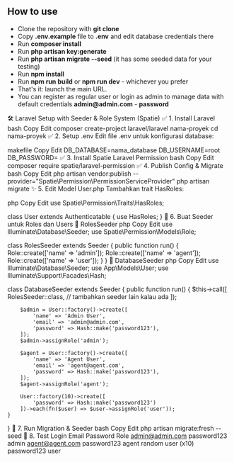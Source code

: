 

## How to use

- Clone the repository with __git clone__
- Copy __.env.example__ file to __.env__ and edit database credentials there
- Run __composer install__
- Run __php artisan key:generate__
- Run __php artisan migrate --seed__ (it has some seeded data for your testing)
- Run __npm install__
- Run __npm run build__ or __npm run dev__ - whichever you prefer
- That's it: launch the main URL.
- You can register as regular user or login as admin to manage data with default credentials __admin@admin.com__ - __password__


🛠️ Laravel Setup with Seeder & Role System (Spatie)
✅ 1. Install Laravel
bash
Copy
Edit
composer create-project laravel/laravel nama-proyek
cd nama-proyek
✅ 2. Setup .env
Edit file .env untuk konfigurasi database:

makefile
Copy
Edit
DB_DATABASE=nama_database
DB_USERNAME=root
DB_PASSWORD=
✅ 3. Install Spatie Laravel Permission
bash
Copy
Edit
composer require spatie/laravel-permission
✅ 4. Publish Config & Migrate
bash
Copy
Edit
php artisan vendor:publish --provider="Spatie\Permission\PermissionServiceProvider"
php artisan migrate
✨ 5. Edit Model User.php
Tambahkan trait HasRoles:

php
Copy
Edit
use Spatie\Permission\Traits\HasRoles;

class User extends Authenticatable
{
    use HasRoles;
}
🌱 6. Buat Seeder untuk Roles dan Users
🔸 RolesSeeder
php
Copy
Edit
use Illuminate\Database\Seeder;
use Spatie\Permission\Models\Role;

class RolesSeeder extends Seeder
{
    public function run()
    {
        Role::create(['name' => 'admin']);
        Role::create(['name' => 'agent']);
        Role::create(['name' => 'user']);
    }
}
🔸 DatabaseSeeder
php
Copy
Edit
use Illuminate\Database\Seeder;
use App\Models\User;
use Illuminate\Support\Facades\Hash;

class DatabaseSeeder extends Seeder
{
    public function run()
    {
        $this->call([
            RolesSeeder::class,
            // tambahkan seeder lain kalau ada
        ]);

        $admin = User::factory()->create([
            'name' => 'Admin User',
            'email' => 'admin@admin.com',
            'password' => Hash::make('password123'),
        ]);
        $admin->assignRole('admin');

        $agent = User::factory()->create([
            'name' => 'Agent User',
            'email' => 'agent@agent.com',
            'password' => Hash::make('password123'),
        ]);
        $agent->assignRole('agent');

        User::factory(10)->create([
            'password' => Hash::make('password123')
        ])->each(fn($user) => $user->assignRole('user'));
    }
}
🔁 7. Run Migration & Seeder
bash
Copy
Edit
php artisan migrate:fresh --seed
🧪 8. Test Login
Email	Password	Role
admin@admin.com	password123	admin
agent@agent.com	password123	agent
random user (x10)	password123	user